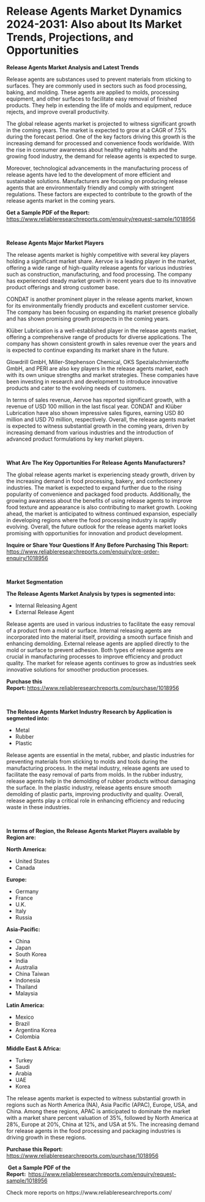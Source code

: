<p><h1>Release Agents Market Dynamics 2024-2031: Also about Its Market Trends, Projections, and Opportunities</h1></p><p><strong>Release Agents Market Analysis and Latest Trends</strong></p>
<p><p>Release agents are substances used to prevent materials from sticking to surfaces. They are commonly used in sectors such as food processing, baking, and molding. These agents are applied to molds, processing equipment, and other surfaces to facilitate easy removal of finished products. They help in extending the life of molds and equipment, reduce rejects, and improve overall productivity.</p><p>The global release agents market is projected to witness significant growth in the coming years. The market is expected to grow at a CAGR of 7.5% during the forecast period. One of the key factors driving this growth is the increasing demand for processed and convenience foods worldwide. With the rise in consumer awareness about healthy eating habits and the growing food industry, the demand for release agents is expected to surge.</p><p>Moreover, technological advancements in the manufacturing process of release agents have led to the development of more efficient and sustainable solutions. Manufacturers are focusing on producing release agents that are environmentally friendly and comply with stringent regulations. These factors are expected to contribute to the growth of the release agents market in the coming years.</p></p>
<p><strong>Get a Sample PDF of the Report:&nbsp;</strong> <a href="https://www.reliableresearchreports.com/enquiry/request-sample/1018956">https://www.reliableresearchreports.com/enquiry/request-sample/1018956</a></p>
<p>&nbsp;</p>
<p><strong>Release Agents Major Market Players</strong></p>
<p><p>The release agents market is highly competitive with several key players holding a significant market share. Aervoe is a leading player in the market, offering a wide range of high-quality release agents for various industries such as construction, manufacturing, and food processing. The company has experienced steady market growth in recent years due to its innovative product offerings and strong customer base.</p><p>CONDAT is another prominent player in the release agents market, known for its environmentally friendly products and excellent customer service. The company has been focusing on expanding its market presence globally and has shown promising growth prospects in the coming years.</p><p>Klüber Lubrication is a well-established player in the release agents market, offering a comprehensive range of products for diverse applications. The company has shown consistent growth in sales revenue over the years and is expected to continue expanding its market share in the future.</p><p>Glowdrill GmbH, Miller-Stephenson Chemical, OKS Spezialschmierstoffe GmbH, and PERI are also key players in the release agents market, each with its own unique strengths and market strategies. These companies have been investing in research and development to introduce innovative products and cater to the evolving needs of customers.</p><p>In terms of sales revenue, Aervoe has reported significant growth, with a revenue of USD 100 million in the last fiscal year. CONDAT and Klüber Lubrication have also shown impressive sales figures, earning USD 80 million and USD 70 million, respectively. Overall, the release agents market is expected to witness substantial growth in the coming years, driven by increasing demand from various industries and the introduction of advanced product formulations by key market players.</p></p>
<p>&nbsp;</p>
<p><strong>What Are The Key Opportunities For Release Agents Manufacturers?</strong></p>
<p><p>The global release agents market is experiencing steady growth, driven by the increasing demand in food processing, bakery, and confectionery industries. The market is expected to expand further due to the rising popularity of convenience and packaged food products. Additionally, the growing awareness about the benefits of using release agents to improve food texture and appearance is also contributing to market growth. Looking ahead, the market is anticipated to witness continued expansion, especially in developing regions where the food processing industry is rapidly evolving. Overall, the future outlook for the release agents market looks promising with opportunities for innovation and product development.</p></p>
<p><strong>Inquire or Share Your Questions If Any Before Purchasing This Report:</strong> <a href="https://www.reliableresearchreports.com/enquiry/pre-order-enquiry/1018956">https://www.reliableresearchreports.com/enquiry/pre-order-enquiry/1018956</a></p>
<p>&nbsp;</p>
<p><strong>Market Segmentation</strong></p>
<p><strong>The Release Agents Market Analysis by types is segmented into:</strong></p>
<p><ul><li>Internal Releasing Agent</li><li>External Release Agent</li></ul></p>
<p><p>Release agents are used in various industries to facilitate the easy removal of a product from a mold or surface. Internal releasing agents are incorporated into the material itself, providing a smooth surface finish and enhancing demolding. External release agents are applied directly to the mold or surface to prevent adhesion. Both types of release agents are crucial in manufacturing processes to improve efficiency and product quality. The market for release agents continues to grow as industries seek innovative solutions for smoother production processes.</p></p>
<p><strong>Purchase this Report:&nbsp;</strong><a href="https://www.reliableresearchreports.com/purchase/1018956">https://www.reliableresearchreports.com/purchase/1018956</a></p>
<p>&nbsp;</p>
<p><strong>The Release Agents Market Industry Research by Application is segmented into:</strong></p>
<p><ul><li>Metal</li><li>Rubber</li><li>Plastic</li></ul></p>
<p><p>Release agents are essential in the metal, rubber, and plastic industries for preventing materials from sticking to molds and tools during the manufacturing process. In the metal industry, release agents are used to facilitate the easy removal of parts from molds. In the rubber industry, release agents help in the demolding of rubber products without damaging the surface. In the plastic industry, release agents ensure smooth demolding of plastic parts, improving productivity and quality. Overall, release agents play a critical role in enhancing efficiency and reducing waste in these industries.</p></p>
<p>&nbsp;</p>
<p><strong>In terms of Region, the Release Agents Market Players available by Region are:</strong></p>
<p>
    <p> <strong> North America: </strong>
        <ul>
            <li>United States</li>
            <li>Canada</li>
        </ul>
        </p> 
    <p> <strong> Europe: </strong>
        <ul>
            <li>Germany</li>
            <li>France</li>
            <li>U.K.</li>
            <li>Italy</li>
            <li>Russia</li>
        </ul>
        </p> 
    <p> <strong> Asia-Pacific: </strong>
        <ul>
            <li>China</li>
            <li>Japan</li>
            <li>South Korea</li>
            <li>India</li>
            <li>Australia</li>
            <li>China Taiwan</li>
            <li>Indonesia</li>
            <li>Thailand</li>
            <li>Malaysia</li>
        </ul>
        </p> 
    <p> <strong> Latin America: </strong>
        <ul>
            <li>Mexico</li>
            <li>Brazil</li>
            <li>Argentina Korea</li>
            <li>Colombia</li>
        </ul>
        </p> 
    <p> <strong> Middle East & Africa: </strong>
        <ul>
            <li>Turkey</li>
            <li>Saudi</li>
            <li>Arabia</li>
            <li>UAE</li>
            <li>Korea</li>
        </ul>
    </p>
    </p>
<p><p>The release agents market is expected to witness substantial growth in regions such as North America (NA), Asia Pacific (APAC), Europe, USA, and China. Among these regions, APAC is anticipated to dominate the market with a market share percent valuation of 35%, followed by North America at 28%, Europe at 20%, China at 12%, and USA at 5%. The increasing demand for release agents in the food processing and packaging industries is driving growth in these regions.</p></p>
<p><strong>Purchase this Report: </strong><a href="https://www.reliableresearchreports.com/purchase/1018956">https://www.reliableresearchreports.com/purchase/1018956</a></p>
<p>&nbsp;<strong>Get a Sample PDF of the Report:&nbsp;&nbsp;</strong><a href="https://www.reliableresearchreports.com/enquiry/request-sample/1018956">https://www.reliableresearchreports.com/enquiry/request-sample/1018956</a></p>
<p><strong></strong></p>
<p>Check more reports on https://www.reliableresearchreports.com/</p>